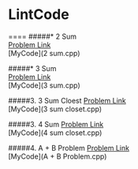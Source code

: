 # LintCode

====
#####* 2 Sum     
[Problem Link](http://lintcode.com/en/problem/2-sum/)      
[MyCode](2 sum.cpp)

#####* 3 Sum     
[Problem Link](http://lintcode.com/en/problem/3-sum/)      
[MyCode](3 sum.cpp)

#####3. 3 Sum Cloest
[Problem Link](http://lintcode.com/en/problem/3-sum-closest/)   
[MyCode](3 sum closet.cpp)

#####3. 4 Sum
[Problem Link](http://lintcode.com/en/problem/4-sum/)   
[MyCode](4 sum closet.cpp)

#####4. A + B Problem
[Problem Link](http://lintcode.com/en/problem/a-b-problem/)   
[MyCode](A + B Problem.cpp)
